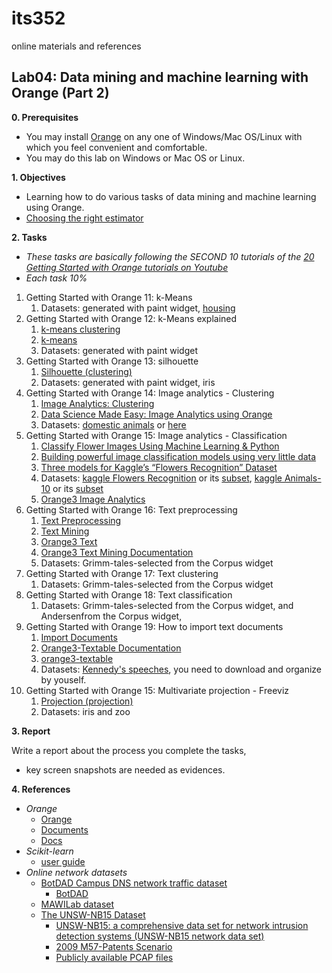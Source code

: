 # its352
online materials and references

## Lab04: Data mining and machine learning with Orange (Part 2)
**0. Prerequisites**

* You may install [Orange](https://orange.biolab.si/) on any one of Windows/Mac OS/Linux with which you feel convenient and comfortable.
* You may do this lab on Windows or Mac OS or Linux.

**1. Objectives**

* Learning how to do various tasks of data mining and machine learning using Orange.
* [Choosing the right estimator](https://scikit-learn.org/stable/tutorial/machine_learning_map/index.html)

**2. Tasks**

* *These tasks are basically following the SECOND 10 tutorials of the [20 Getting Started with Orange tutorials on Youtube](https://www.youtube.com/watch?v=HXjnDIgGDuI&list=PLmNPvQr9Tf-ZSDLwOzxpvY-HrE0yv-8Fy)*
* *Each task 10%*

1. Getting Started with Orange 11: k-Means
   1. Datasets: generated with paint widget, [housing](https://archive.ics.uci.edu/ml/machine-learning-databases/housing/)
2. Getting Started with Orange 12: k-Means explained
   1. [k-means clustering](https://en.wikipedia.org/wiki/K-means_clustering)
   2. [k-means](https://scikit-learn.org/stable/modules/clustering.html#k-means)
   3. Datasets: generated with paint widget
3. Getting Started with Orange 13: silhouette
   1. [Silhouette (clustering)](https://en.wikipedia.org/wiki/Silhouette_(clustering))
   2. Datasets: generated with paint widget, iris
4. Getting Started with Orange 14: Image analytics - Clustering
   1. [Image Analytics: Clustering](https://orange.biolab.si/blog/2017/04/03/image-analytics-clustering/)
   2. [Data Science Made Easy: Image Analytics using Orange](https://towardsdatascience.com/data-science-made-easy-image-analytics-using-orange-ad4af375ca7a)
   3. Datasets: [domestic animals](./datasets/domestic-animals.zip) or [here](https://github.com/ajdapretnar/datasets/tree/master/images)
5. Getting Started with Orange 15: Image analytics - Classification
   1. [Classify Flower Images Using Machine Learning & Python](https://medium.com/@randerson112358/classify-flower-images-using-machine-learning-python-549c98173ca4)
   2. [Building powerful image classification models using very little data](https://blog.keras.io/building-powerful-image-classification-models-using-very-little-data.html)
   3. [Three models for Kaggle’s “Flowers Recognition” Dataset](https://medium.com/@rockyxu399/three-models-for-kaggles-flowers-recognition-dataset-bc2ff732cf4e)
   4. Datasets: [kaggle Flowers Recognition](https://www.kaggle.com/alxmamaev/flowers-recognition) or its [subset](./datasets/flowers.7z), [kaggle Animals-10](https://www.kaggle.com/alessiocorrado99/animals10) or its [subset](./datasets/animals10.7z)
   5. [Orange3 Image Analytics](https://github.com/biolab/orange3-imageanalytics)
6. Getting Started with Orange 16: Text preprocessing
   1. [Text Preprocessing](https://orange.biolab.si/blog/2017/06/19/text-preprocessing/)
   2. [Text Mining](https://orange3-text.readthedocs.io/en/latest/index.html)
   3. [Orange3 Text](https://github.com/biolab/orange3-text)
   4. [Orange3 Text Mining Documentation](https://readthedocs.org/projects/orange3-text/downloads/pdf/latest/)
   5. Datasets: Grimm-tales-selected from the Corpus widget
7. Getting Started with Orange 17: Text clustering
   1. Datasets: Grimm-tales-selected from the Corpus widget
8. Getting Started with Orange 18: Text classification
   1. Datasets: Grimm-tales-selected from the Corpus widget, and Andersenfrom the Corpus widget, 
9.  Getting Started with Orange 19: How to import text documents
    1.  [Import Documents](https://orange3-text.readthedocs.io/en/latest/widgets/importdocuments.html)
    2.  [Orange3-Textable Documentation](https://readthedocs.org/projects/orange3-textable/downloads/pdf/latest/)
    3.  [orange3-textable](https://github.com/axanthos/orange3-textable)
    4.  Datasets: [Kennedy's speeches](https://www.jfklibrary.org/asset-viewer/archives/JFKPOF), you need to download and organize by youself.
10. Getting Started with Orange 15: Multivariate projection - Freeviz
    1.  [Projection (projection)](https://orange-data-mining-library.readthedocs.io/en/latest/reference/projection.html)
    2.  Datasets: iris and zoo


**3. Report**

Write a report about the process you complete the tasks, 
* key screen snapshots are needed as evidences.


**4. References**

* _Orange_
  * [Orange](https://orange.biolab.si/)
  * [Documents](https://orange-data-mining-library.readthedocs.io/en/latest)
  * [Docs](https://orange.biolab.si/docs/)
* _Scikit-learn_
  * [user guide](https://scikit-learn.org/stable/user_guide.html)
* _Online network datasets_
  * [BotDAD Campus DNS network traffic dataset](https://data.mendeley.com/datasets/zh3wnddzxy/2)
    * [BotDAD](https://github.com/mannirulz/BotDAD)
  * [MAWILab dataset](http://www.fukuda-lab.org/mawilab/index.html)
  * [The UNSW-NB15 Dataset](https://www.unsw.adfa.edu.au/unsw-canberra-cyber/cybersecurity/ADFA-NB15-Datasets/)
    * [UNSW-NB15: a comprehensive data set for network intrusion detection systems (UNSW-NB15 network data set)](https://ieeexplore.ieee.org/document/7348942)
    * [2009 M57-Patents Scenario](https://digitalcorpora.org/corpora/scenarios/m57-patents-scenario)
    * [Publicly available PCAP files](https://www.netresec.com/index.ashx?page=PcapFiles)